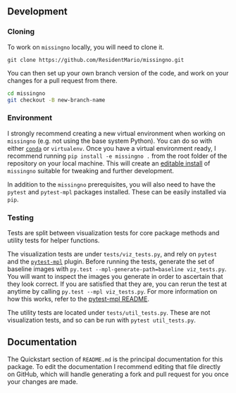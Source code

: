 ## Development

### Cloning

To work on `missingno` locally, you will need to clone it.

```git
git clone https://github.com/ResidentMario/missingno.git
```

You can then set up your own branch version of the code, and
 work on your changes for a pull request from there.

```bash
cd missingno
git checkout -B new-branch-name
```

### Environment

I strongly recommend creating a new virtual environment when working on `missingno` (e.g. not using the base system 
Python). You can do so with either [`conda`](https://conda.io/) or `virtualenv`. Once you have a virtual environment 
ready, I recommend running `pip install -e missingno .` from the root folder of the repository on your local machine.
This will create an [editable install](https://pip.pypa.io/en/latest/reference/pip_install/#editable-installs) of 
`missingno` suitable for tweaking and further development.

In addition to the `missingno` prerequisites, you will also need to have the `pytest` and `pytest-mpl` packages 
installed. These can be easily installed via `pip`.

### Testing

Tests are split between visualization tests for core package methods and utility tests for helper functions.

The visualization tests are under `tests/viz_tests.py`, and rely on `pytest` and the 
[`pytest-mpl`](https://github.com/matplotlib/pytest-mpl) plugin. Before 
running the tests, generate the set of baseline images with `py.test --mpl-generate-path=baseline viz_tests.py`. You 
will want to inspect the images you generate in order to ascertain that they look correct. If you are satisfied that 
they are, you can rerun the test at anytime by calling `py.test --mpl viz_tests.py`. For more information on how this
works, refer to the [pytest-mpl README](https://github.com/matplotlib/pytest-mpl).

The utility tests are located under `tests/util_tests.py`. These are not visualization tests, and so can be run with 
`pytest util_tests.py`.

## Documentation

The Quickstart section of `README.md` is the principal documentation for this package. To edit the documentation I 
recommend editing that file directly on GitHub, which will handle generating a fork and pull request for you once 
your changes are made.